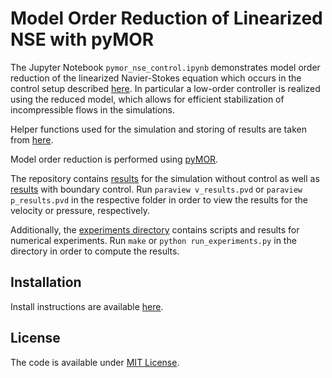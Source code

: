 # Model Order Reduction of Linearized NSE with pyMOR

The Jupyter Notebook `pymor_nse_control.ipynb` demonstrates model order reduction
of the linearized Navier-Stokes equation which occurs in the control setup
described [here](https://arxiv.org/pdf/1707.08711.pdf).
In particular a low-order controller is realized using the reduced model, which
allows for efficient stabilization of incompressible flows in the simulations.

Helper functions used for the simulation and storing of results are taken from
[here](https://zenodo.org/record/834940#.XsUZJBaxU5k).

Model order reduction is performed using [pyMOR](https://github.com/pymor/pymor).

The repository contains [results](./data/lvl_2/re_110) for the simulation without
control as well as [results](./data/lvl_2_bc/re_110_palpha_0.001) with boundary control.
Run `paraview v_results.pvd` or `paraview p_results.pvd` in the respective folder
in order to view the results for the velocity or pressure, respectively.

Additionally, the [experiments directory](./experiments) contains scripts and
results for numerical experiments. Run `make` or `python run_experiments.py` in
the directory in order to compute the results.

## Installation
Install instructions are available [here](./INSTALL.md).

## License
The code is available under [MIT License](./LICENSE.txt).

